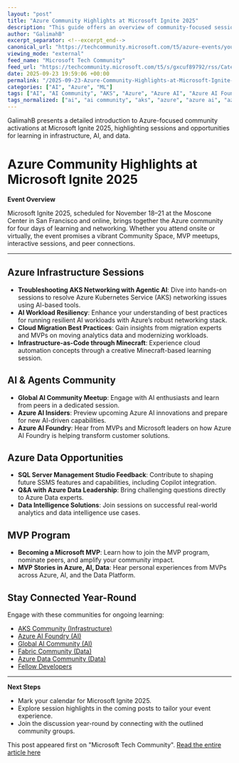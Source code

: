 ```yaml
---
layout: "post"
title: "Azure Community Highlights at Microsoft Ignite 2025"
description: "This guide offers an overview of community-focused sessions and activities at Microsoft Ignite 2025 in San Francisco, with a focus on Azure infrastructure, AI advances, data platform discussions, and the Microsoft MVP program. Attendees can expect curated sessions, hands-on opportunities, and year-round communities to engage with experts and peers."
author: "GalimahB"
excerpt_separator: <!--excerpt_end-->
canonical_url: "https://techcommunity.microsoft.com/t5/azure-events/your-guide-to-azure-community-activations-at-microsoft-ignite/ba-p/4455501"
viewing_mode: "external"
feed_name: "Microsoft Tech Community"
feed_url: "https://techcommunity.microsoft.com/t5/s/gxcuf89792/rss/Category?category.id=Azure"
date: 2025-09-23 19:59:06 +00:00
permalink: "/2025-09-23-Azure-Community-Highlights-at-Microsoft-Ignite-2025.html"
categories: ["AI", "Azure", "ML"]
tags: ["AI", "AI Community", "AKS", "Azure", "Azure AI", "Azure AI Foundry", "Azure Data", "Azure Infrastructure", "Cloud Migration", "Community", "Community Sessions", "Data Analytics", "Data Platform", "Event", "IaC", "Microsoft Ignite", "ML", "MVP Program", "SQL Server Management Studio", "SSMS Copilot"]
tags_normalized: ["ai", "ai community", "aks", "azure", "azure ai", "azure ai foundry", "azure data", "azure infrastructure", "cloud migration", "community", "community sessions", "data analytics", "data platform", "event", "iac", "microsoft ignite", "ml", "mvp program", "sql server management studio", "ssms copilot"]
---
```


GalimahB presents a detailed introduction to Azure-focused community activations at Microsoft Ignite 2025, highlighting sessions and opportunities for learning in infrastructure, AI, and data.<!--excerpt_end-->

# Azure Community Highlights at Microsoft Ignite 2025

**Event Overview**

Microsoft Ignite 2025, scheduled for November 18–21 at the Moscone Center in San Francisco and online, brings together the Azure community for four days of learning and networking. Whether you attend onsite or virtually, the event promises a vibrant Community Space, MVP meetups, interactive sessions, and peer connections.

---

## Azure Infrastructure Sessions

- **Troubleshooting AKS Networking with Agentic AI**: Dive into hands-on sessions to resolve Azure Kubernetes Service (AKS) networking issues using AI-based tools.
- **AI Workload Resiliency**: Enhance your understanding of best practices for running resilient AI workloads with Azure’s robust networking stack.
- **Cloud Migration Best Practices**: Gain insights from migration experts and MVPs on moving analytics data and modernizing workloads.
- **Infrastructure-as-Code through Minecraft**: Experience cloud automation concepts through a creative Minecraft-based learning session.

## AI & Agents Community

- **Global AI Community Meetup**: Engage with AI enthusiasts and learn from peers in a dedicated session.
- **Azure AI Insiders**: Preview upcoming Azure AI innovations and prepare for new AI-driven capabilities.
- **Azure AI Foundry**: Hear from MVPs and Microsoft leaders on how Azure AI Foundry is helping transform customer solutions.

## Azure Data Opportunities

- **SQL Server Management Studio Feedback**: Contribute to shaping future SSMS features and capabilities, including Copilot integration.
- **Q&A with Azure Data Leadership**: Bring challenging questions directly to Azure Data experts.
- **Data Intelligence Solutions**: Join sessions on successful real-world analytics and data intelligence use cases.

## MVP Program

- **Becoming a Microsoft MVP**: Learn how to join the MVP program, nominate peers, and amplify your community impact.
- **MVP Stories in Azure, AI, Data**: Hear personal experiences from MVPs across Azure, AI, and the Data Platform.

## Stay Connected Year-Round

Engage with these communities for ongoing learning:

- [AKS Community (Infrastructure)](https://www.youtube.com/@theakscommunity)
- [Azure AI Foundry (AI)](https://techcommunity.microsoft.com/category/azure-ai-foundry)
- [Global AI Community (AI)](https://globalai.community/)
- [Fabric Community (Data)](https://community.fabric.microsoft.com/)
- [Azure Data Community (Data)](https://www.microsoft.com/en-us/sql-server/community?activetab=pivot:cosmosdbtab)
- [Fellow Developers](https://developer.microsoft.com/en-us/community)

---

**Next Steps**

- Mark your calendar for Microsoft Ignite 2025.
- Explore session highlights in the coming posts to tailor your event experience.
- Join the discussion year-round by connecting with the outlined community groups.

This post appeared first on "Microsoft Tech Community". [Read the entire article here](https://techcommunity.microsoft.com/t5/azure-events/your-guide-to-azure-community-activations-at-microsoft-ignite/ba-p/4455501)
